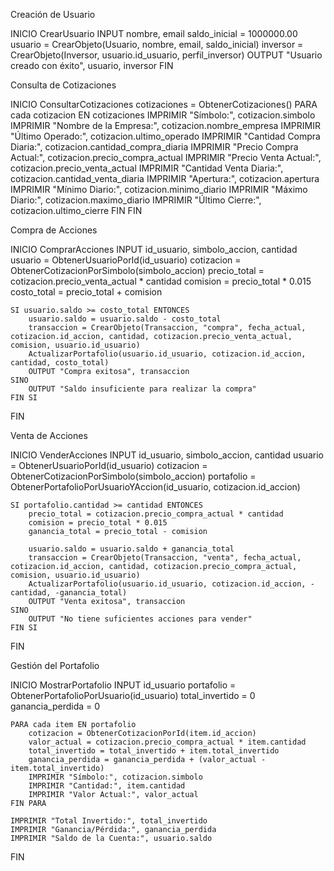 Creación de Usuario

INICIO CrearUsuario
    INPUT nombre, email
    saldo_inicial = 1000000.00
    usuario = CrearObjeto(Usuario, nombre, email, saldo_inicial)
    inversor = CrearObjeto(Inversor, usuario.id_usuario, perfil_inversor)
    OUTPUT "Usuario creado con éxito", usuario, inversor
FIN

Consulta de Cotizaciones


INICIO ConsultarCotizaciones
    cotizaciones = ObtenerCotizaciones()
    PARA cada cotizacion EN cotizaciones
        IMPRIMIR "Símbolo:", cotizacion.simbolo
        IMPRIMIR "Nombre de la Empresa:", cotizacion.nombre_empresa
        IMPRIMIR "Último Operado:", cotizacion.ultimo_operado
        IMPRIMIR "Cantidad Compra Diaria:", cotizacion.cantidad_compra_diaria
        IMPRIMIR "Precio Compra Actual:", cotizacion.precio_compra_actual
        IMPRIMIR "Precio Venta Actual:", cotizacion.precio_venta_actual
        IMPRIMIR "Cantidad Venta Diaria:", cotizacion.cantidad_venta_diaria
        IMPRIMIR "Apertura:", cotizacion.apertura
        IMPRIMIR "Mínimo Diario:", cotizacion.minimo_diario
        IMPRIMIR "Máximo Diario:", cotizacion.maximo_diario
        IMPRIMIR "Último Cierre:", cotizacion.ultimo_cierre
    FIN 
FIN

Compra de Acciones

INICIO ComprarAcciones
    INPUT id_usuario, simbolo_accion, cantidad
    usuario = ObtenerUsuarioPorId(id_usuario)
    cotizacion = ObtenerCotizacionPorSimbolo(simbolo_accion)
    precio_total = cotizacion.precio_venta_actual * cantidad
    comision = precio_total * 0.015
    costo_total = precio_total + comision
    
    SI usuario.saldo >= costo_total ENTONCES
        usuario.saldo = usuario.saldo - costo_total
        transaccion = CrearObjeto(Transaccion, "compra", fecha_actual, cotizacion.id_accion, cantidad, cotizacion.precio_venta_actual, comision, usuario.id_usuario)
        ActualizarPortafolio(usuario.id_usuario, cotizacion.id_accion, cantidad, costo_total)
        OUTPUT "Compra exitosa", transaccion
    SINO
        OUTPUT "Saldo insuficiente para realizar la compra"
    FIN SI
FIN

Venta de Acciones

INICIO VenderAcciones
    INPUT id_usuario, simbolo_accion, cantidad
    usuario = ObtenerUsuarioPorId(id_usuario)
    cotizacion = ObtenerCotizacionPorSimbolo(simbolo_accion)
    portafolio = ObtenerPortafolioPorUsuarioYAccion(id_usuario, cotizacion.id_accion)
    
    SI portafolio.cantidad >= cantidad ENTONCES
        precio_total = cotizacion.precio_compra_actual * cantidad
        comision = precio_total * 0.015
        ganancia_total = precio_total - comision
        
        usuario.saldo = usuario.saldo + ganancia_total
        transaccion = CrearObjeto(Transaccion, "venta", fecha_actual, cotizacion.id_accion, cantidad, cotizacion.precio_compra_actual, comision, usuario.id_usuario)
        ActualizarPortafolio(usuario.id_usuario, cotizacion.id_accion, -cantidad, -ganancia_total)
        OUTPUT "Venta exitosa", transaccion
    SINO
        OUTPUT "No tiene suficientes acciones para vender"
    FIN SI
FIN

Gestión del Portafolio

INICIO MostrarPortafolio
    INPUT id_usuario
    portafolio = ObtenerPortafolioPorUsuario(id_usuario)
    total_invertido = 0
    ganancia_perdida = 0

    PARA cada item EN portafolio
        cotizacion = ObtenerCotizacionPorId(item.id_accion)
        valor_actual = cotizacion.precio_compra_actual * item.cantidad
        total_invertido = total_invertido + item.total_invertido
        ganancia_perdida = ganancia_perdida + (valor_actual - item.total_invertido)
        IMPRIMIR "Símbolo:", cotizacion.simbolo
        IMPRIMIR "Cantidad:", item.cantidad
        IMPRIMIR "Valor Actual:", valor_actual
    FIN PARA
    
    IMPRIMIR "Total Invertido:", total_invertido
    IMPRIMIR "Ganancia/Pérdida:", ganancia_perdida
    IMPRIMIR "Saldo de la Cuenta:", usuario.saldo
FIN
